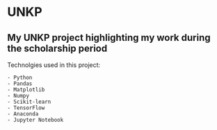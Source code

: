 # UNKP
## My UNKP project highlighting my work during the scholarship period


Technolgies used in this project:

	- Python
	- Pandas
	- Matplotlib
	- Numpy
	- Scikit-learn
	- TensorFlow
	- Anaconda
	- Jupyter Notebook

